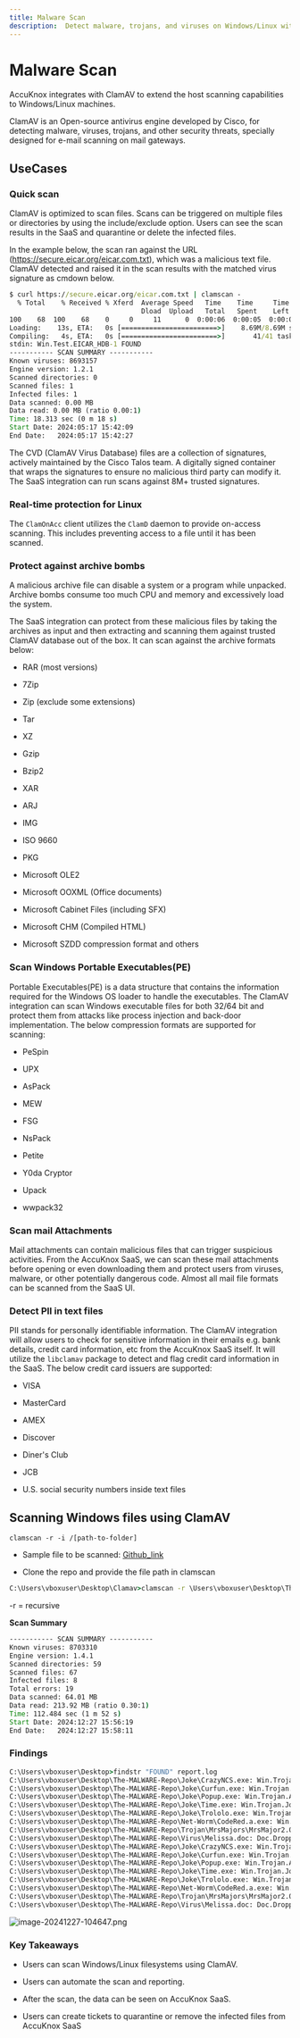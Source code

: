 ```yaml
---
title: Malware Scan
description:  Detect malware, trojans, and viruses on Windows/Linux with AccuKnox’s ClamAV integration, an open-source security tool developed by Cisco.
---
```


# Malware Scan

AccuKnox integrates with ClamAV to extend the host scanning capabilities to Windows/Linux machines.

ClamAV is an Open-source antivirus engine developed by Cisco, for detecting malware, viruses, trojans, and other security threats, specially designed for e-mail scanning on mail gateways.

## UseCases

### **Quick scan**

ClamAV is optimized to scan files. Scans can be triggered on multiple files or directories by using the include/exclude option. Users can see the scan results in the SaaS and quarantine or delete the infected files.

In the example below, the scan ran against the URL (<https://secure.eicar.org/eicar.com.txt>), which was a malicious text file. ClamAV detected and raised it in the scan results with the matched virus signature as cmdown below.

```cmd
$ curl https://secure.eicar.org/eicar.com.txt | clamscan -
  % Total    % Received % Xferd  Average Speed   Time    Time     Time  Current
                                 Dload  Upload   Total   Spent    Left  Speed
100    68  100    68    0     0     11      0  0:00:06  0:00:05  0:00:01    141.78M/8.71M sigs                 ]    1.77M/8.71M sigs    0.00K/8.71M sigs
Loading:    13s, ETA:   0s [========================>]    8.69M/8.69M sigs
Compiling:   4s, ETA:   0s [========================>]       41/41 tasks
stdin: Win.Test.EICAR_HDB-1 FOUND
----------- SCAN SUMMARY -----------
Known viruses: 8693157
Engine version: 1.2.1
Scanned directories: 0
Scanned files: 1
Infected files: 1
Data scanned: 0.00 MB
Data read: 0.00 MB (ratio 0.00:1)
Time: 18.313 sec (0 m 18 s)
Start Date: 2024:05:17 15:42:09
End Date:   2024:05:17 15:42:27
```


The CVD (ClamAV Virus Database) files are a collection of signatures, actively maintained by the Cisco Talos team. A digitally signed container that wraps the signatures to ensure no malicious third party can modify it. The SaaS integration can run scans against 8M+ trusted signatures.

### **Real-time protection for Linux**

The `ClamOnAcc` client utilizes the `ClamD` daemon to provide on-access scanning. This includes preventing access to a file until it has been scanned.

### **Protect against archive bombs**

A malicious archive file can disable a system or a program while unpacked. Archive bombs consume too much CPU and memory and excessively load the system.

The SaaS integration can protect from these malicious files by taking the archives as input and then extracting and scanning them against trusted ClamAV database out of the box. It can scan against the archive formats below:

- RAR (most versions)

- 7Zip

- Zip (exclude some extensions)

- Tar

- XZ

- Gzip

- Bzip2

- XAR

- ARJ

- IMG

- ISO 9660

- PKG

- Microsoft OLE2

- Microsoft OOXML (Office documents)

- Microsoft Cabinet Files (including SFX)

- Microsoft CHM (Compiled HTML)

- Microsoft SZDD compression format and others

### **Scan Windows Portable Executables(PE)**

Portable Executables(PE) is a data structure that contains the information required for the Windows OS loader to handle the executables. The ClamAV integration can scan Windows executable files for both 32/64 bit and protect them from attacks like process injection and back-door implementation. The below compression formats are supported for scanning:

- PeSpin

- UPX

- AsPack

- MEW

- FSG

- NsPack

- Petite

- Y0da Cryptor

- Upack

- wwpack32

### **Scan mail Attachments**

Mail attachments can contain malicious files that can trigger suspicious activities. From the AccuKnox SaaS, we can scan these mail attachments before opening or even downloading them and protect users from viruses, malware, or other potentially dangerous code. Almost all mail file formats can be scanned from the SaaS UI.

### **Detect PII in text files**

PII stands for personally identifiable information. The ClamAV integration will allow users to check for sensitive information in their emails e.g. bank details, credit card information, etc from the AccuKnox SaaS itself. It will utilize the `libclamav` package to detect and flag credit card information in the SaaS. The below credit card issuers are supported:

- VISA

- MasterCard

- AMEX

- Discover

- Diner's Club

- JCB

- U.S. social security numbers inside text files

## Scanning Windows files using ClamAV

`clamscan -r -i /[path-to-folder]`

- Sample file to be scanned: [Github_link](https://github.com/Da2dalus/The-MALWARE-Repo "https://github.com/Da2dalus/The-MALWARE-Repo")

- Clone the repo and provide the file path in clamscan

```cmd
C:\Users\vboxuser\Desktop\Clamav>clamscan -r \Users\vboxuser\Desktop\The-MALWARE-Repo --log=\Users\vboxuser\Desktop\report.log --bell --infected
```

-r = recursive

**Scan Summary**

```cmd
----------- SCAN SUMMARY -----------
Known viruses: 8703310
Engine version: 1.4.1
Scanned directories: 59
Scanned files: 67
Infected files: 8
Total errors: 19
Data scanned: 64.01 MB
Data read: 213.92 MB (ratio 0.30:1)
Time: 112.484 sec (1 m 52 s)
Start Date: 2024:12:27 15:56:19
End Date:   2024:12:27 15:58:11
```

### Findings

```cmd
C:\Users\vboxuser\Desktop>findstr "FOUND" report.log
C:\Users\vboxuser\Desktop\The-MALWARE-Repo\Joke\CrazyNCS.exe: Win.Trojan.Joke-15 FOUND
C:\Users\vboxuser\Desktop\The-MALWARE-Repo\Joke\Curfun.exe: Win.Trojan.Cursorfun-1 FOUND
C:\Users\vboxuser\Desktop\The-MALWARE-Repo\Joke\Popup.exe: Win.Trojan.Ag-6 FOUND
C:\Users\vboxuser\Desktop\The-MALWARE-Repo\Joke\Time.exe: Win.Trojan.Joke-25 FOUND
C:\Users\vboxuser\Desktop\The-MALWARE-Repo\Joke\Trololo.exe: Win.Trojan.MSIL-31 FOUND
C:\Users\vboxuser\Desktop\The-MALWARE-Repo\Net-Worm\CodeRed.a.exe: Win.Worm.CodeRed-2 FOUND
C:\Users\vboxuser\Desktop\The-MALWARE-Repo\Trojan\MrsMajors\MrsMajor2.0.7z: Win.Trojan.Generic-6584387-0 FOUND
C:\Users\vboxuser\Desktop\The-MALWARE-Repo\Virus\Melissa.doc: Doc.Dropper.Agent-6369059-0 FOUND
C:\Users\vboxuser\Desktop\The-MALWARE-Repo\Joke\CrazyNCS.exe: Win.Trojan.Joke-15 FOUND
C:\Users\vboxuser\Desktop\The-MALWARE-Repo\Joke\Curfun.exe: Win.Trojan.Cursorfun-1 FOUND
C:\Users\vboxuser\Desktop\The-MALWARE-Repo\Joke\Popup.exe: Win.Trojan.Ag-6 FOUND
C:\Users\vboxuser\Desktop\The-MALWARE-Repo\Joke\Time.exe: Win.Trojan.Joke-25 FOUND
C:\Users\vboxuser\Desktop\The-MALWARE-Repo\Joke\Trololo.exe: Win.Trojan.MSIL-31 FOUND
C:\Users\vboxuser\Desktop\The-MALWARE-Repo\Net-Worm\CodeRed.a.exe: Win.Worm.CodeRed-2 FOUND
C:\Users\vboxuser\Desktop\The-MALWARE-Repo\Trojan\MrsMajors\MrsMajor2.0.7z: Win.Trojan.Generic-6584387-0 FOUND
C:\Users\vboxuser\Desktop\The-MALWARE-Repo\Virus\Melissa.doc: Doc.Dropper.Agent-6369059-0 FOUND
```

![image-20241227-104647.png](./images/vm-malware-scan/1.png)

### **Key Takeaways**

- Users can scan Windows/Linux filesystems using ClamAV.

- Users can automate the scan and reporting.

- After the scan, the data can be seen on AccuKnox SaaS.

- Users can create tickets to quarantine or remove the infected files from AccuKnox SaaS
